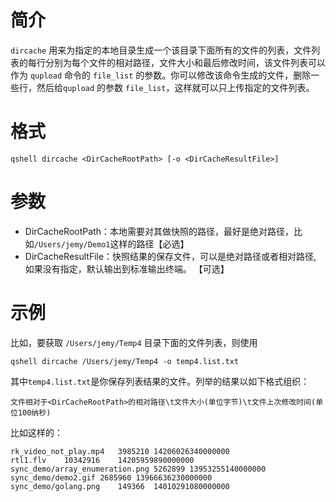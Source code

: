 # 简介
`dircache` 用来为指定的本地目录生成一个该目录下面所有的文件的列表，文件列表的每行分别为每个文件的相对路径，文件大小和最后修改时间，该文件列表可以作为 `qupload` 命令的 `file_list` 的参数。你可以修改该命令生成的文件，删除一些行，然后给`qupload` 的参数 `file_list`，这样就可以只上传指定的文件列表。

# 格式
```
qshell dircache <DirCacheRootPath> [-o <DirCacheResultFile>]
```

# 参数
- DirCacheRootPath：本地需要对其做快照的路径，最好是绝对路径，比如`/Users/jemy/Demo1`这样的路径【必选】
- DirCacheResultFile：快照结果的保存文件，可以是绝对路径或者相对路径, 如果没有指定，默认输出到标准输出终端。 【可选】

# 示例
比如，要获取 `/Users/jemy/Temp4` 目录下面的文件列表，则使用
```
qshell dircache /Users/jemy/Temp4 -o temp4.list.txt
```

其中`temp4.list.txt`是你保存列表结果的文件。列举的结果以如下格式组织：
```
文件相对于<DirCacheRootPath>的相对路径\t文件大小(单位字节)\t文件上次修改时间(单位100纳秒)
```

比如这样的：
```
rk_video_not_play.mp4	3985210	14206026340000000
rtl1.flv	10342916	14205959890000000
sync_demo/array_enumeration.png	5262899	13953255140000000
sync_demo/demo2.gif	2685960	13966636230000000
sync_demo/golang.png	149366	14010291080000000
```
